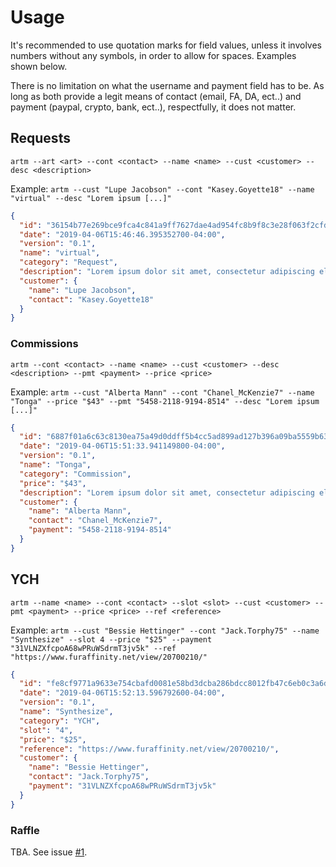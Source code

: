 # Usage

It's recommended to use quotation marks for field values, unless it involves numbers without any symbols, in order to allow for spaces. Examples shown below.

There is no limitation on what the username and payment field has to be. As long as both provide a legit means of contact (email, FA, DA, ect..) and payment (paypal, crypto, bank, ect..), respectfully, it does not matter.

## Requests
``artm --art <art> --cont <contact> --name <name> --cust <customer> --desc <description>``

Example: ``artm --cust "Lupe Jacobson" --cont "Kasey.Goyette18" --name "virtual" --desc "Lorem ipsum [...]"``

```json
{
  "id": "36154b77e269bce9fca4c841a9ff7627dae4ad954fc8b9f8c3e28f063f2cfd6a",
  "date": "2019-04-06T15:46:46.395352700-04:00",
  "version": "0.1",
  "name": "virtual",
  "category": "Request",
  "description": "Lorem ipsum dolor sit amet, consectetur adipiscing elit. Vivamus vitae scelerisque lectus. Proin id felis.",
  "customer": {
    "name": "Lupe Jacobson",
    "contact": "Kasey.Goyette18"
  }
}
```

### Commissions
``artm --cont <contact> --name <name> --cust <customer> --desc <description> --pmt <payment> --price <price>``

Example: ``artm --cust "Alberta Mann" --cont "Chanel_McKenzie7" --name "Tonga" --price "$43" --pmt "5458-2118-9194-8514" --desc "Lorem ipsum [...]"``

```json
{
  "id": "6887f01a6c63c8130ea75a49d0ddff5b4cc5ad899ad127b396a09ba5559b63b1",
  "date": "2019-04-06T15:51:33.941149800-04:00",
  "version": "0.1",
  "name": "Tonga",
  "category": "Commission",
  "price": "$43",
  "description": "Lorem ipsum dolor sit amet, consectetur adipiscing elit. Vestibulum ut pretium enim. Sed a neque.",
  "customer": {
    "name": "Alberta Mann",
    "contact": "Chanel_McKenzie7",
    "payment": "5458-2118-9194-8514"
  }
}
```

## YCH
``artm --name <name> --cont <contact> --slot <slot> --cust <customer> --pmt <payment> --price <price> --ref <reference>``

Example: ``artm --cust "Bessie Hettinger" --cont "Jack.Torphy75" --name "Synthesize" --slot 4 --price "$25" --payment "31VLNZXfcpoA68wPRuWSdrmT3jv5k" --ref "https://www.furaffinity.net/view/20700210/"``

```json
{
  "id": "fe8cf9771a9633e754cbafd0081e58bd3dcba286bdcc8012fb47c6eb0c3a6d33",
  "date": "2019-04-06T15:52:13.596792600-04:00",
  "version": "0.1",
  "name": "Synthesize",
  "category": "YCH",
  "slot": "4",
  "price": "$25",
  "reference": "https://www.furaffinity.net/view/20700210/",
  "customer": {
    "name": "Bessie Hettinger",
    "contact": "Jack.Torphy75",
    "payment": "31VLNZXfcpoA68wPRuWSdrmT3jv5k"
  }
}
```

### Raffle

TBA. See issue [#1](https://github.com/antonwilc0x/artm/issues/1).